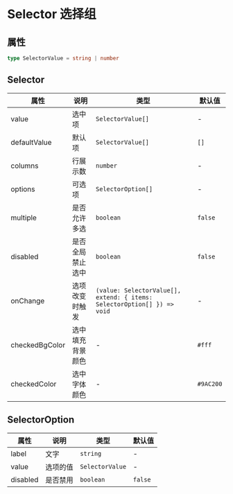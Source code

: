 # Selector 选择组

<code src="./demos/index.tsx"></code>

## 属性

```ts | pure
type SelectorValue = string | number
```

## Selector

| 属性         | 说明             | 类型                                                                    | 默认值  |
| ------------ | ---------------- | ----------------------------------------------------------------------- | ------- |
| value        | 选中项           | `SelectorValue[]`                                                       | -       |
| defaultValue | 默认项           | `SelectorValue[]`                                                       | `[]`    |
| columns      | 行展示数         | `number`                                                                | -       |
| options      | 可选项           | `SelectorOption[]`                                                      | -       |
| multiple     | 是否允许多选     | `boolean`                                                               | `false` |
| disabled     | 是否全局禁止选中 | `boolean`                                                               | `false` |
| onChange     | 选项改变时触发   | `(value: SelectorValue[], extend: { items: SelectorOption[] }) => void` | -       |
| checkedBgColor | 选中填充背景颜色 | - |`#fff` |
| checkedColor | 选中字体颜色 | - |`#9AC200` |

## SelectorOption

| 属性     | 说明     | 类型            | 默认值  |
| -------- | -------- | --------------- | ------- |
| label    | 文字     | `string`        | -       |
| value    | 选项的值 | `SelectorValue` | -       |
| disabled | 是否禁用 | `boolean`       | `false` |


